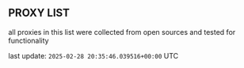 ## PROXY LIST

all proxies in this list were collected from open sources and tested for functionality

last update: `2025-02-28 20:35:46.039516+00:00` UTC